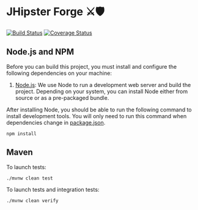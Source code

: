 # JHipster Forge ⚔🛡

[![Build Status][github-actions-jhforge-image]][github-actions-url]
[![Coverage Status][codecov-image]][codecov-url]

## Node.js and NPM

Before you can build this project, you must install and configure the following dependencies on your machine:

1. [Node.js](https://nodejs.org/): We use Node to run a development web server and build the project.
   Depending on your system, you can install Node either from source or as a pre-packaged bundle.

After installing Node, you should be able to run the following command to install development tools.
You will only need to run this command when dependencies change in [package.json](package.json).

```
npm install
```

## Maven

To launch tests:

```
./mvnw clean test
```

To launch tests and integration tests:

```
./mvnw clean verify
```

[github-actions-jhforge-image]: https://github.com/pascalgrimaud/jhipster-forge/workflows/build/badge.svg
[github-actions-url]: https://github.com/pascalgrimaud/jhipster-forge/actions
[codecov-image]: https://codecov.io/gh/pascalgrimaud/jhipster-forge/branch/main/graph/badge.svg?token=TGYTFIF15C
[codecov-url]: https://codecov.io/gh/pascalgrimaud/jhipster-forge

<!-- jhipster-needle-readme -->
